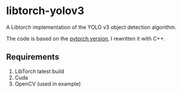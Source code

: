 # libtorch-yolov3
A Libtorch implementation of the YOLO v3 object detection algorithm.

The code is based on the [pytorch version](https://github.com/ayooshkathuria/pytorch-yolo-v3), I rewritten it with C++.

## Requirements
1. LibTorch latest build
2. Cuda
3. OpenCV (used in example)
